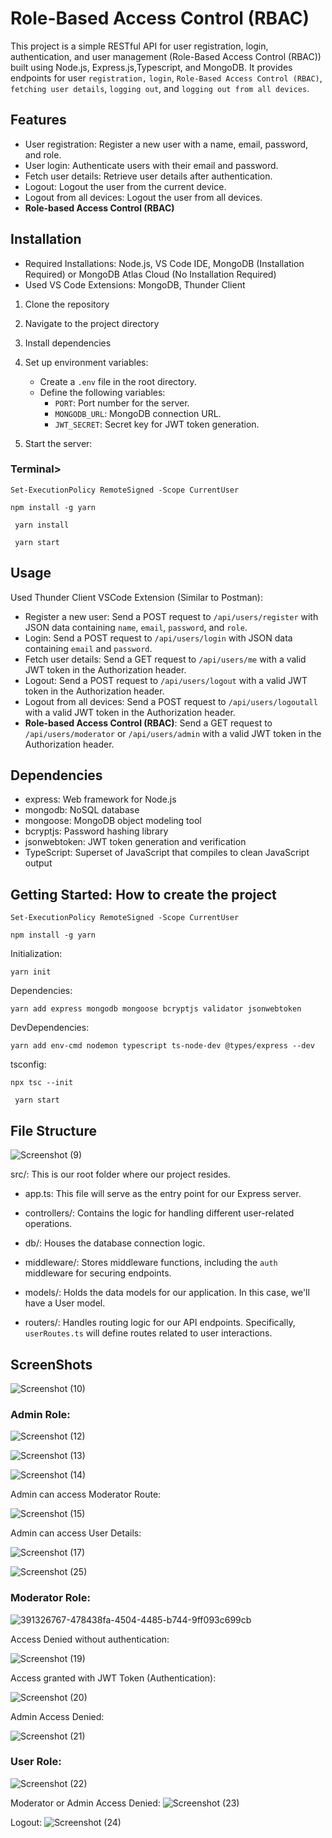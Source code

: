 # Role-Based Access Control (RBAC) 

This project is a simple RESTful API for user registration, login, authentication, and user management (Role-Based Access Control (RBAC)) built using Node.js, Express.js,Typescript, and MongoDB. It provides endpoints for user `registration,` `login`, `Role-Based Access Control (RBAC)`, `fetching user details`, `logging out`, and `logging out from all devices`. 

## Features

- User registration: Register a new user with a name, email, password, and role.
- User login: Authenticate users with their email and password.
- Fetch user details: Retrieve user details after authentication.
- Logout: Logout the user from the current device.
- Logout from all devices: Logout the user from all devices.
- **Role-based Access Control (RBAC)**


## Installation

- Required Installations: Node.js, VS Code IDE, MongoDB (Installation Required) or MongoDB Atlas Cloud (No Installation Required)
- Used VS Code Extensions: MongoDB, Thunder Client

1. Clone the repository

2. Navigate to the project directory

3. Install dependencies
  

4. Set up environment variables:
   - Create a `.env` file in the root directory.
   - Define the following variables:
     - `PORT`: Port number for the server.
     - `MONGODB_URL`: MongoDB connection URL.
     - `JWT_SECRET`: Secret key for JWT token generation.

5. Start the server: 


<h3>Terminal></h3>

```Set-ExecutionPolicy RemoteSigned -Scope CurrentUser```

``` npm install -g yarn  ```

``` yarn install```

``` yarn start```

## Usage

Used Thunder Client VSCode Extension (Similar to Postman):


- Register a new user: Send a POST request to `/api/users/register` with JSON data containing `name`, `email`, `password`, and `role`.
- Login: Send a POST request to `/api/users/login` with JSON data containing `email` and `password`.
- Fetch user details: Send a GET request to `/api/users/me` with a valid JWT token in the Authorization header.
- Logout: Send a POST request to `/api/users/logout` with a valid JWT token in the Authorization header.
- Logout from all devices: Send a POST request to `/api/users/logoutall` with a valid JWT token in the Authorization header.
- **Role-based Access Control (RBAC)**:  Send a GET request to `/api/users/moderator` or `/api/users/admin` with a valid JWT token in the Authorization header.


## Dependencies

- express: Web framework for Node.js
- mongodb: NoSQL database
- mongoose: MongoDB object modeling tool
- bcryptjs: Password hashing library
- jsonwebtoken: JWT token generation and verification
- TypeScript: Superset of JavaScript that compiles to clean JavaScript output

## Getting Started: How to create the project ##

```Set-ExecutionPolicy RemoteSigned -Scope CurrentUser```

``` npm install -g yarn  ```

Initialization:

`yarn init`

Dependencies:

`yarn add express mongodb mongoose bcryptjs validator jsonwebtoken`

DevDependencies:

`yarn add env-cmd nodemon typescript ts-node-dev @types/express --dev`

tsconfig:

`npx tsc --init`

` yarn start`

## File Structure


![Screenshot (9)](https://github.com/user-attachments/assets/9a8250e4-7d88-4107-a965-ff78fc6f052e)


src/: This is our root folder where our project resides.

- app.ts: This file will serve as the entry point for our Express server.

- controllers/: Contains the logic for handling different user-related operations.

- db/: Houses the database connection logic.

- middleware/: Stores middleware functions, including the `auth` middleware for securing endpoints.

- models/: Holds the data models for our application. In this case, we'll have a User model.

- routers/: Handles routing logic for our API endpoints. Specifically, `userRoutes.ts` will define routes related to user interactions.


## ScreenShots


![Screenshot (10)](https://github.com/user-attachments/assets/cd7ee043-eb5d-4d9b-bafb-cdc7ad845f19)


<h3>Admin Role:</h3>

![Screenshot (12)](https://github.com/user-attachments/assets/437c2343-ccd8-467f-95bb-88801bf7cb8a)



![Screenshot (13)](https://github.com/user-attachments/assets/c0252c7f-17e8-4085-9dea-aa1b785b92bd)


![Screenshot (14)](https://github.com/user-attachments/assets/0637effe-a052-4cbd-b7ba-26ce8bdac9ed)

Admin can access Moderator Route:

![Screenshot (15)](https://github.com/user-attachments/assets/bfbefd85-180b-4067-a81d-25f3e822eeca)


Admin can access User Details:

![Screenshot (17)](https://github.com/user-attachments/assets/6ed726a3-4eac-46ca-a770-5879e0b43d82)




![Screenshot (25)](https://github.com/user-attachments/assets/2a2f6acf-6757-4333-8f76-297ff7114bd8)


<h3>Moderator Role:</h3>



![391326767-478438fa-4504-4485-b744-9ff093c699cb](https://github.com/user-attachments/assets/509845b2-f3ac-4c81-bd17-7196f2b04a5c)



Access Denied without authentication:

![Screenshot (19)](https://github.com/user-attachments/assets/1e197580-72d2-49ec-bc02-03dc9627350c)


Access granted with JWT Token (Authentication):

![Screenshot (20)](https://github.com/user-attachments/assets/f5c85b06-9d2f-462d-ba44-4c823b80a553)

Admin Access Denied:

![Screenshot (21)](https://github.com/user-attachments/assets/08e1df93-5473-49de-b123-36b1d291ecf2)



<h3>User Role:</h3>



![Screenshot (22)](https://github.com/user-attachments/assets/6bee53d2-aaa8-4a90-9be9-a4c06df760e2)

Moderator or Admin Access Denied:
![Screenshot (23)](https://github.com/user-attachments/assets/74a1494e-a0f3-48e0-9a76-0c34ff99f51a)



Logout:
![Screenshot (24)](https://github.com/user-attachments/assets/bd4aa6f9-ad00-4a36-882c-a2db200896f4)



